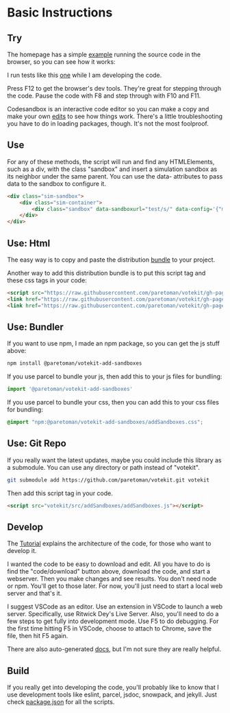 # Basic Instructions

## Try

The homepage has a simple [example](https://www.howtofixtheelection.com/votekit/) running the source code in the browser, so you can see how it works:

I run tests like this [one](https://www.howtofixtheelection.com/votekit/dist/test) while I am developing the code.

Press F12 to get the browser's dev tools. They're great for stepping through the code. Pause the code with F8 and step through with F10 and F11.

Codesandbox is an interactive code editor so you can make a copy and make your own [edits](https://codesandbox.io/s/github/paretoman/votekit) to see how things work. There's a little troubleshooting you have to do in loading packages, though. It's not the most foolproof.

## Use

For any of these methods, the script will run and find any HTMLElements, such as a div, with the class "sandbox" and insert a simulation sandbox as its neighbor under the same parent. You can use the data- attributes to pass data to the sandbox to configure it.

```html
<div class="sim-sandbox">
    <div class="sim-container">
        <div class="sandbox" data-sandboxurl="test/s/" data-config='{"mode": "sample","dimensions": 1}'></div>
    </div>
</div>
```

## Use: Html

The easy way is to copy and paste the distribution [bundle](https://github.com/paretoman/votekit/tree/gh-pages/dist) to your project.

Another way to add this distribution bundle is to put this script tag and these css tags in your code:

```html
<script src="https://raw.githubusercontent.com/paretoman/votekit/gh-pages/dist/src/addSandboxes/addSandboxes.js"></script>
<link href="https://raw.githubusercontent.com/paretoman/votekit/gh-pages/dist/src/addSandboxes/sandbox.css" rel="stylesheet">
<link href="https://raw.githubusercontent.com/paretoman/votekit/gh-pages/dist/src/view/menu/button.css" rel="stylesheet">
```

## Use: Bundler

If you want to use npm, I made an npm package, so you can get the js stuff above:

```bash
npm install @paretoman/votekit-add-sandboxes
```

If you use parcel to bundle your js, then add this to your js files for bundling:

```js
import '@paretoman/votekit-add-sandboxes'
```

If you use parcel to bundle your css, then you can add this to your css files for bundling:

```css
@import "npm:@paretoman/votekit-add-sandboxes/addSandboxes.css";
```

## Use: Git Repo

If you really want the latest updates, maybe you could include this library as a submodule. You can use any directory or path instead of "votekit".

```bash
git submodule add https://github.com/paretoman/votekit.git votekit
```

Then add this script tag in your code.

```html
<script src="votekit/src/addSandboxes/addSandboxes.js"></script>
```

## Develop

The [Tutorial](https://www.howtofixtheelection.com/votekit/tutorial/) explains the architecture of the code, for those who want to develop it.

I wanted the code to be easy to download and edit. All you have to do is find the "code/download" button above, download the code, and start a webserver. Then you make changes and see results. You don't need node or npm. You'll get to those later. For now, you'll just need to start a local web server and that's it.

I suggest VSCode as an editor. Use an extension in VSCode to launch a web server. Specifically, use Ritwick Dey's Live Server. Also, you'll need to do a few steps to get fully into development mode. Use F5 to do debugging. For the first time hitting F5 in VSCode, choose to attach to Chrome, save the file, then hit F5 again.

There are also auto-generated [docs](https://www.howtofixtheelection.com/votekit/docs/), but I'm not sure they are really helpful.

## Build

If you really get into developing the code, you'll probably like to know that I use development tools like eslint, parcel, jsdoc, snowpack, and jekyll. Just check [package.json](https://github.com/paretoman/votekit/blob/main/package.json) for all the scripts.
